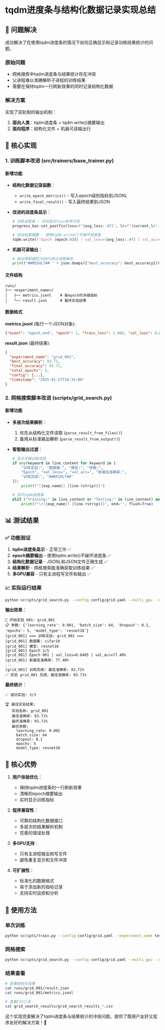 # tqdm进度条与结构化数据记录实现总结

## 🎯 问题解决

成功解决了在使用tqdm进度条的情况下如何正确显示和记录训练结果统计的问题。

### 原始问题
- 网格搜索中tqdm进度条与结果统计存在冲突
- 父进程难以准确解析子进程的训练结果
- 需要在保持tqdm一行刷新效果的同时记录结构化数据

### 解决方案
实现了双轨制的输出机制：
1. **面向人类**：tqdm进度条 + tqdm.write()摘要输出
2. **面向程序**：结构化文件 + 机器可读输出行

## 🚀 核心实现

### 1. 训练脚本改进 (src/trainers/base_trainer.py)

#### 新增功能
- **结构化数据记录函数**：
  - `write_epoch_metrics()` - 写入epoch级别指标到JSONL
  - `write_final_result()` - 写入最终结果到JSON

- **改进的进度条显示**：
  ```python
  # 训练进度条 - 实时显示loss和学习率
  progress_bar.set_postfix(loss=f"{avg_loss:.4f}", lr=f"{current_lr:.2e}")
  
  # 测试结果摘要 - 使用tqdm.write()不破坏进度条
  tqdm.write(f'Epoch {epoch:03d} | val_loss={avg_loss:.4f} | val_acc={accuracy:.2f}%')
  ```

- **机器可读输出**：
  ```python
  # 输出带前缀的JSON行供父进程解析
  print("##RESULT## " + json.dumps({"best_accuracy": best_accuracy}))
  ```

#### 文件结构
```
runs/
├── <experiment_name>/
│   ├── metrics.jsonl    # 每epoch的详细指标
│   └── result.json      # 最终实验结果
```

#### 数据格式
**metrics.jsonl** (每行一个JSON对象):
```json
{"event": "epoch_end", "epoch": 1, "train_loss": 1.068, "val_loss": 0.640, "val_acc": 77.40, "best_acc": 77.40, "timestamp": "2025-01-27T10:30:00"}
```

**result.json** (最终结果):
```json
{
  "experiment_name": "grid_001",
  "best_accuracy": 93.71,
  "final_accuracy": 93.71,
  "total_epochs": 5,
  "config": {...},
  "timestamp": "2025-01-27T10:35:00"
}
```

### 2. 网格搜索脚本改进 (scripts/grid_search.py)

#### 新增功能
- **多层次结果解析**：
  1. 优先从结构化文件读取 (`parse_result_from_files()`)
  2. 备用从标准输出解析 (`parse_result_from_output()`)

- **智能输出过滤**：
  ```python
  # 显示关键训练信息
  if any(keyword in line_content for keyword in [
      "训练实验:", "数据集:", "模型:", "参数:", 
      "Epoch", "val_loss=", "val_acc=", "新最佳准确率:",
      "训练完成!", "##RESULT##"
  ]):
      print(f"[{exp_name}] {line.rstrip()}")
  
  # 显示tqdm进度条
  elif ("Training:" in line_content or "Testing:" in line_content) and ("%" in line_content):
      print(f"\r[{exp_name}] {line.rstrip()}", end='', flush=True)
  ```

## 📊 测试结果

### ✅ 功能验证
1. **tqdm进度条显示** - 正常工作 ✅
2. **epoch摘要输出** - 使用tqdm.write()不破坏进度条 ✅
3. **结构化数据记录** - JSONL和JSON文件正确生成 ✅
4. **结果解析** - 网格搜索能准确获取训练结果 ✅
5. **多GPU兼容** - 只有主进程写文件和输出 ✅

### 📈 实际运行结果
```bash
python scripts/grid_search.py --config config/grid.yaml --multi_gpu --max_experiments 5
```

**输出效果**：
```
🚀 开始实验 001: grid_001
📋 参数: {'learning_rate': 0.001, 'batch_size': 64, 'dropout': 0.1, 'epochs': 5, 'model_type': 'resnet18'}
[grid_001] === 训练实验: grid_001 ===
[grid_001] 数据集: cifar10
[grid_001] 模型: resnet18
[grid_001] Epoch 1/5
[grid_001] Epoch 001 | val_loss=0.6405 | val_acc=77.40%
[grid_001] 新最佳准确率: 77.40%
...
[grid_001] 训练完成! 最佳准确率: 93.71%
✅ 实验 grid_001 完成，最佳准确率: 93.71%
```

**最终统计**：
```
✅ 成功实验: 3/3

🏆 最佳实验结果:
   实验名称: grid_001
   最佳准确率: 93.71%
   最终准确率: 93.71%
   最优参数:
     learning_rate: 0.001
     batch_size: 64
     dropout: 0.1
     epochs: 5
     model_type: resnet18
```

## 🎉 核心优势

1. **用户体验优化**：
   - 保持tqdm进度条的一行刷新效果
   - 清晰的epoch摘要输出
   - 实时显示训练指标

2. **程序兼容性**：
   - 可靠的结构化数据接口
   - 多层次的结果解析机制
   - 完善的错误处理

3. **多GPU支持**：
   - 只有主进程输出和写文件
   - 避免重复显示和文件冲突

4. **可扩展性**：
   - 标准化的数据格式
   - 易于添加新的指标记录
   - 支持实时监控和分析

## 🔧 使用方法

### 单次训练
```bash
python scripts/train.py --config config/grid.yaml --experiment_name test_run --epochs 5
```

### 网格搜索
```bash
python scripts/grid_search.py --config config/grid.yaml --multi_gpu --max_experiments 5
```

### 结果查看
```bash
# 查看结构化结果
cat runs/grid_001/result.json
cat runs/grid_001/metrics.jsonl

# 查看CSV汇总
cat grid_search_results/grid_search_results_*.csv
```

这个实现完美解决了tqdm进度条与结果统计的冲突问题，提供了既用户友好又程序友好的解决方案！🚀

